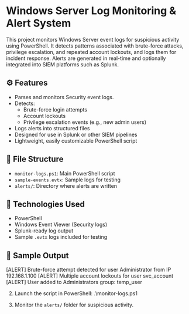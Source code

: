 # Windows Server Log Monitoring & Alert System

This project monitors Windows Server event logs for suspicious activity using PowerShell. It detects patterns associated with brute-force attacks, privilege escalation, and repeated account lockouts, and logs them for incident response. Alerts are generated in real-time and optionally integrated into SIEM platforms such as Splunk.

## ⚙️ Features

- Parses and monitors Security event logs.
- Detects:
  - Brute-force login attempts
  - Account lockouts
  - Privilege escalation events (e.g., new admin users)
- Logs alerts into structured files
- Designed for use in Splunk or other SIEM pipelines
- Lightweight, easily customizable PowerShell script

## 📁 File Structure

- `monitor-logs.ps1`: Main PowerShell script
- `sample-events.evtx`: Sample logs for testing
- `alerts/`: Directory where alerts are written

## 🧠 Technologies Used

- PowerShell
- Windows Event Viewer (Security logs)
- Splunk-ready log output
- Sample `.evtx` logs included for testing

## 🚀 Sample Output

[ALERT] Brute-force attempt detected for user Administrator from IP 192.168.1.100
[ALERT] Multiple account lockouts for user svc_account
[ALERT] User added to Administrators group: temp_user

2. Launch the script in PowerShell:
.\monitor-logs.ps1

3. Monitor the `alerts/` folder for suspicious activity.
